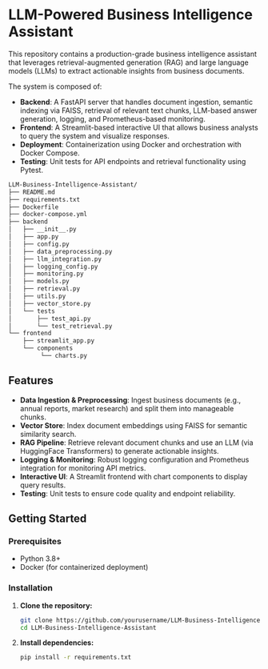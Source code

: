 # LLM-Powered Business Intelligence Assistant

This repository contains a production-grade business intelligence assistant that leverages retrieval-augmented generation (RAG) and large language models (LLMs) to extract actionable insights from business documents.

The system is composed of:
- **Backend**: A FastAPI server that handles document ingestion, semantic indexing via FAISS, retrieval of relevant text chunks, LLM-based answer generation, logging, and Prometheus-based monitoring.
- **Frontend**: A Streamlit-based interactive UI that allows business analysts to query the system and visualize responses.
- **Deployment**: Containerization using Docker and orchestration with Docker Compose.
- **Testing**: Unit tests for API endpoints and retrieval functionality using Pytest.

``` bash
LLM-Business-Intelligence-Assistant/
├── README.md
├── requirements.txt
├── Dockerfile
├── docker-compose.yml
├── backend
│   ├── __init__.py
│   ├── app.py
│   ├── config.py
│   ├── data_preprocessing.py
│   ├── llm_integration.py
│   ├── logging_config.py
│   ├── monitoring.py
│   ├── models.py
│   ├── retrieval.py
│   ├── utils.py
│   ├── vector_store.py
│   └── tests
│       ├── test_api.py
│       └── test_retrieval.py
└── frontend
    ├── streamlit_app.py
    └── components
         └── charts.py

```

## Features

- **Data Ingestion & Preprocessing**: Ingest business documents (e.g., annual reports, market research) and split them into manageable chunks.
- **Vector Store**: Index document embeddings using FAISS for semantic similarity search.
- **RAG Pipeline**: Retrieve relevant document chunks and use an LLM (via HuggingFace Transformers) to generate actionable insights.
- **Logging & Monitoring**: Robust logging configuration and Prometheus integration for monitoring API metrics.
- **Interactive UI**: A Streamlit frontend with chart components to display query results.
- **Testing**: Unit tests to ensure code quality and endpoint reliability.

## Getting Started

### Prerequisites

- Python 3.8+
- Docker (for containerized deployment)

### Installation

1. **Clone the repository:**

   ```bash
   git clone https://github.com/yourusername/LLM-Business-Intelligence-Assistant.git
   cd LLM-Business-Intelligence-Assistant

    ```

2. **Install dependencies:**
   ```bash
   pip install -r requirements.txt
   ``` 

